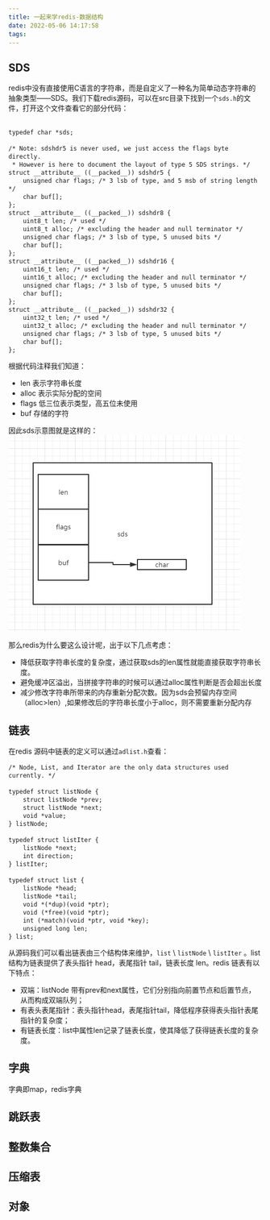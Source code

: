```yaml
---
title: 一起来学redis-数据结构
date: 2022-05-06 14:17:58
tags:
---
```

## SDS

redis中没有直接使用C语言的字符串，而是自定义了一种名为简单动态字符串的抽象类型——SDS。我们下载redis源码，可以在src目录下找到一个`sds.h`的文件，打开这个文件查看它的部分代码：

```

typedef char *sds;

/* Note: sdshdr5 is never used, we just access the flags byte directly.
 * However is here to document the layout of type 5 SDS strings. */
struct __attribute__ ((__packed__)) sdshdr5 {
    unsigned char flags; /* 3 lsb of type, and 5 msb of string length */
    char buf[];
};
struct __attribute__ ((__packed__)) sdshdr8 {
    uint8_t len; /* used */
    uint8_t alloc; /* excluding the header and null terminator */
    unsigned char flags; /* 3 lsb of type, 5 unused bits */
    char buf[];
};
struct __attribute__ ((__packed__)) sdshdr16 {
    uint16_t len; /* used */
    uint16_t alloc; /* excluding the header and null terminator */
    unsigned char flags; /* 3 lsb of type, 5 unused bits */
    char buf[];
};
struct __attribute__ ((__packed__)) sdshdr32 {
    uint32_t len; /* used */
    uint32_t alloc; /* excluding the header and null terminator */
    unsigned char flags; /* 3 lsb of type, 5 unused bits */
    char buf[];
};
```

根据代码注释我们知道：

- len 表示字符串长度
- alloc 表示实际分配的空间
- flags 低三位表示类型，高五位未使用
- buf 存储的字符

因此sds示意图就是这样的：
![](2022-05-06-17-27-37.png)

那么redis为什么要这么设计呢，出于以下几点考虑：

- 降低获取字符串长度的复杂度，通过获取sds的len属性就能直接获取字符串长度。
- 避免缓冲区溢出，当拼接字符串的时候可以通过alloc属性判断是否会超出长度
- 减少修改字符串所带来的内存重新分配次数。因为sds会预留内存空间（alloc>len）,如果修改后的字符串长度小于alloc，则不需要重新分配内存


## 链表

在redis 源码中链表的定义可以通过`adlist.h`查看：

```
/* Node, List, and Iterator are the only data structures used currently. */

typedef struct listNode {
    struct listNode *prev;
    struct listNode *next;
    void *value;
} listNode;

typedef struct listIter {
    listNode *next;
    int direction;
} listIter;

typedef struct list {
    listNode *head;
    listNode *tail;
    void *(*dup)(void *ptr);
    void (*free)(void *ptr);
    int (*match)(void *ptr, void *key);
    unsigned long len;
} list;
```

从源码我们可以看出链表由三个结构体来维护，`list` \ `listNode` \ `listIter` 。list结构为链表提供了表头指针 head，表尾指针 tail，链表长度 len。redis 链表有以下特点：
- 双端：listNode 带有prev和next属性，它们分别指向前置节点和后置节点，从而构成双端队列；
- 有表头表尾指针：表头指针head，表尾指针tail，降低程序获得表头指针表尾指针的复杂度；
- 有链表长度：list中属性len记录了链表长度，使其降低了获得链表长度的复杂度。

## 字典
字典即map，redis字典

## 跳跃表

## 整数集合

## 压缩表

## 对象
